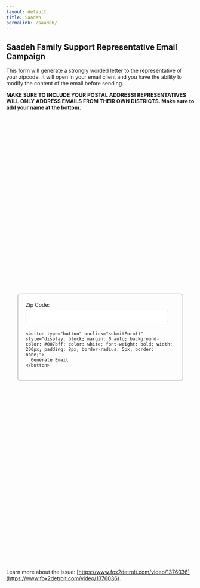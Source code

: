 ```yaml
---
layout: default
title: Saadeh
permalink: /saadeh/
---
```


<script>
  async function submitForm() {
    const zipCode = document.getElementById('zip').value;
    
    const apiUrl = `https://yra6hejx6k.execute-api.us-east-1.amazonaws.com/dev/get-representatives?zipcode=${zipCode}`;
    
    try {
      const response = await fetch(apiUrl);
      const data = await response.json();

      // Parsing the JSON, logging the value of the "email" key, and generating a mailto link
      data.forEach(item => {
        if (item.email) {
          const email = item.email;
          const subject = "Constituent Demand - HELP DR. SAADEH'S FAMILY";
          const body = `ADDRESS:

I am writing to urgently bring to your attention a matter of utmost importance that requires immediate action. I came across this report on Fox 2 Detroit, https://www.fox2detroit.com/video/1376036.

This is a horrific situation to be in. Dr. Yamaan Saadeh is a respected member of the Ann Arbor community and is currently embroiled in a harrowing situation as he endeavors to secure the safety and well-being of his family trapped in a conflict zone. Their lives are in peril, and swift intervention is crucial to prevent further tragedy.

The situation on the ground in Gaza demands an IMMEDIATE ceasefire. The ongoing conflict has placed innocent civilians, including children and the elderly, in grave danger. Lives are being shattered, families torn apart, and the humanitarian crisis is escalating by the hour. It is imperative that steps be taken to halt the violence and ensure the safety of all individuals caught in this turmoil.

As a constituent within your jurisdiction, I implore you to leverage your position and resources to extend a helping hand to Dr. Saadeh and his family. Your influence and connections can make a significant difference in facilitating their safe passage out of the conflict zone. Every moment is precious, and your prompt intervention can be the lifeline that these vulnerable individuals desperately need.

I demand, as your constituent, that you take immediate action to reach out to relevant authorities, utilize diplomatic channels, and exhaust all available means to provide assistance and ensure the safe evacuation of Dr. Saadeh's family. Time is of the essence, and any delay in your intervention could have dire consequences.

I urge you to act swiftly and decisively to bring about a ceasefire and to offer the necessary support and aid to evacuate innocent civilians from this conflict zone. The lives of Dr. Saadeh's family, along with countless others, depend on the urgency and efficacy of your response.

I will be eagerly awaiting your prompt action and update on the measures taken to address this critical situation. Your leadership and intervention in this matter will not only reflect compassion and responsibility but will also serve as a beacon of hope for those trapped in unimaginable circumstances.

Thank you for your immediate attention to this pressing matter. I trust that you will act with the urgency and empathy required to alleviate the suffering of innocent civilians.

Sincerely,
          `;
          const mailtoLink = `mailto:${email}?subject=${encodeURIComponent(subject)}&body=${encodeURIComponent(body)}`;

          // Open the mailto link in a new tab
          window.location.href = mailtoLink
        }
      });
    } catch (error) {
      console.error('Error fetching data:', error);
    }
  }
</script>

## Saadeh Family Support Representative Email Campaign

This form will generate a strongly worded letter to the representative of your zipcode. It will open in your email client and you have the ability to modify the content of the email before sending.

**MAKE SURE TO INCLUDE YOUR POSTAL ADDRESS! REPRESENTATIVES WILL ONLY ADDRESS EMAILS FROM THEIR OWN DISTRICTS. Make sure to add your name at the bottom.**

<div style="display: flex; justify-content: center; align-items: center; height: 30vh;">
  <form action="/submit" method="post" style="border: 2px solid #ccc; padding: 20px; border-radius: 8px; max-width: 400px; width: 100%;">
    <label for="zip" style="display: block; margin-bottom: 5px;">Zip Code:</label>
    <input type="text" id="zip" name="zip" style="width: calc(100% - 18px); padding: 8px; margin-bottom: 10px; border-radius: 5px; border: 1px solid #ccc;">

    <button type="button" onclick="submitForm()" style="display: block; margin: 0 auto; background-color: #007bff; color: white; font-weight: bold; width: 200px; padding: 8px; border-radius: 5px; border: none;">
      Generate Email
    </button>
  </form>
</div>

Learn more about the issue: [https://www.fox2detroit.com/video/1376036](https://www.fox2detroit.com/video/1376036).